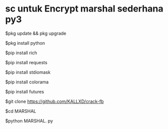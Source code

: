 # sc untuk Encrypt marshal sederhana py3

$pkg update && pkg upgrade

$pkg install python

$pip install rich

$pip install requests

$pip install stdiomask

$pip install colorama

$pip install futures

$git clone https://github.com/KALLXD/crack-fb

$cd MARSHAL

$python MARSHAL. py
